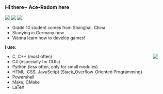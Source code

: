 ### Hi there~ Ace-Radom here

<img src="https://img.shields.io/badge/OS-Windows%2011-blue" /> <img src="https://img.shields.io/badge/Compiler-MinGW-blue" /> <img src="https://img.shields.io/badge/Editor-Visual%20Studio%20Code-blue" />

- Grade 10 student comes from Shanghai, China
- Studying in Germany now
- Wanna learn how to develop games!

**I use:**

<img align="right" src="https://github-readme-stats.vercel.app/api/top-langs/?username=Ace-Radom&layout=compact&hide_border=false&langs_count=10" />

- C, C++ (most often)
- C# (especially for GUIs)
- Python (less often, only for small modules)
- HTML, CSS, JavaScript (Stack_Overflow-Oriented Programming)
- Powershell
- Make, CMake
- LaTeX
